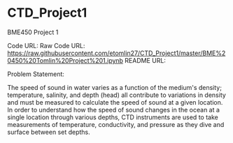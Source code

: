 # CTD_Project1
BME450 Project 1

Code URL: 
Raw Code URL: https://raw.githubusercontent.com/etomlin27/CTD_Project1/master/BME%20450%20Tomlin%20Project%201.ipynb
README URL: 

Problem Statement:

The speed of sound in water varies as a function of the medium's density; temperature, salinity, and depth (head) all contribute to variations in density and must be measured to calculate the speed of sound at a given location. In order to understand how the speed of sound changes in the ocean at a single location through various depths, CTD instruments are used to take measurements of temperature, conductivity, and pressure as they dive and surface between set depths.
